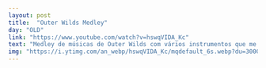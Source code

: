 ```yaml
---
layout: post
title:  "Outer Wilds Medley"
day: "OLD"
link: "https://www.youtube.com/watch?v=hswqVIDA_Kc"
text: "Medley de músicas de Outer Wilds com vários instrumentos que me fez eventualmente comprar o jogo 🥴"
img: "https://i.ytimg.com/an_webp/hswqVIDA_Kc/mqdefault_6s.webp?du=3000&sqp=CLG7iJMG&rs=AOn4CLBTpDTLe-G4uJK6cR78nLY4-BLwug"
---
```

